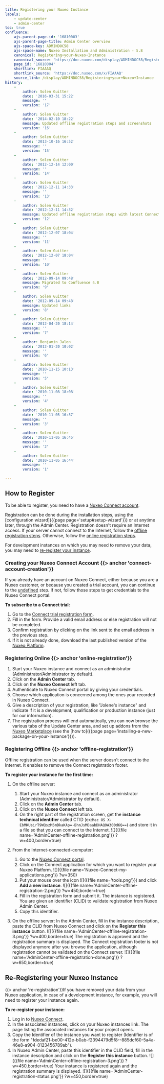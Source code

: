 ```yaml
---
title: Registering your Nuxeo Instance
labels:
    - update-center
    - admin-center
toc: true
confluence:
    ajs-parent-page-id: '16810003'
    ajs-parent-page-title: Admin Center overview
    ajs-space-key: ADMINDOC58
    ajs-space-name: Nuxeo Installation and Administration - 5.8
    canonical: Registering+your+Nuxeo+Instance
    canonical_source: 'https://doc.nuxeo.com/display/ADMINDOC58/Registering+your+Nuxeo+Instance'
    page_id: '16810004'
    shortlink: FIAAAQ
    shortlink_source: 'https://doc.nuxeo.com/x/FIAAAQ'
    source_link: /display/ADMINDOC58/Registering+your+Nuxeo+Instance
history:
    - 
        author: Solen Guitter
        date: '2016-03-31 15:22'
        message: ''
        version: '17'
    - 
        author: Solen Guitter
        date: '2014-02-10 18:22'
        message: Updated offline registration steps and screenshots
        version: '16'
    - 
        author: Solen Guitter
        date: '2013-10-16 16:52'
        message: ''
        version: '15'
    - 
        author: Solen Guitter
        date: '2012-12-14 12:00'
        message: ''
        version: '14'
    - 
        author: Solen Guitter
        date: '2012-12-11 14:33'
        message: ''
        version: '13'
    - 
        author: Solen Guitter
        date: '2012-12-11 14:32'
        message: Updated offline registration steps with latest Connect UI
        version: '12'
    - 
        author: Solen Guitter
        date: '2012-12-07 18:04'
        message: ''
        version: '11'
    - 
        author: Solen Guitter
        date: '2012-12-07 18:04'
        message: ''
        version: '10'
    - 
        author: Solen Guitter
        date: '2012-09-14 09:48'
        message: Migrated to Confluence 4.0
        version: '9'
    - 
        author: Solen Guitter
        date: '2012-09-14 09:48'
        message: Updated links
        version: '8'
    - 
        author: Solen Guitter
        date: '2012-04-20 18:14'
        message: ''
        version: '7'
    - 
        author: Benjamin Jalon
        date: '2012-01-20 10:02'
        message: ''
        version: '6'
    - 
        author: Solen Guitter
        date: '2010-11-15 10:13'
        message: ''
        version: '5'
    - 
        author: Solen Guitter
        date: '2010-11-08 18:08'
        message: ''
        version: '4'
    - 
        author: Solen Guitter
        date: '2010-11-05 16:57'
        message: ''
        version: '3'
    - 
        author: Solen Guitter
        date: '2010-11-05 16:45'
        message: ''
        version: '2'
    - 
        author: Solen Guitter
        date: '2010-11-05 16:44'
        message: ''
        version: '1'

---
```

## How to Register

To be able to register, you need to have a [Nuxeo Connect account](#connect-account-creation).

Registration can be done during the installation steps, using the [configuration wizard]({{page page='setup#setup-wizard'}}) or at anytime later, through the Admin Center. Registration doesn't require an Internet access. If your server cannot connect to the Internet, follow the [offline registration steps](#offline-registration). Otherwise, follow the [online registration steps](#online-registration).

For development instances on which you may need to remove your data, you may need to [re-register your instance](#re-registration).

### Creating your Nuxeo Connect Account {{> anchor 'connect-account-creation'}}

If you already have an account on Nuxeo Connect, either because you are a Nuxeo customer, or because you created a trial account, you can continue to the [undefined](#registering-online) step. If not, follow those steps to get credentials to the Nuxeo Connect portal.

**To subscribe to a Connect trial:**

1.  Go to the [Connect trial registration form](https://connect.nuxeo.com/nuxeo/site/connect/trial/form).
2.  Fill in the form. Provide a valid email address or else registration will not be completed.
3.  Confirm registration by clicking on the link sent to the email address in the previous step.
4.  If it is not already done, download the last published version of the [Nuxeo Platform](http://www.nuxeo.com/downloads).

### Registering Online {{> anchor 'online-registration'}}

1.  Start your Nuxeo instance and connect as an administrator (Administrator/Administrator by default).
2.  Click on the **Admin Center** tab.
3.  Click on the **Nuxeo Connect** left tab.
4.  Authenticate to Nuxeo Connect portal by giving your credentials.
5.  Choose which application is concerned among the ones your recorded in Nuxeo Connect.
6.  Give a description of your registration, like "Jolene's instance" and indicate if it is a development, qualification or production instance (just for our information).
7.  The registration process will end automatically, you can now browse the various tabs of the Update Center area, and set up addons from the [Nuxeo Marketplace](https://connect.nuxeo.com/nuxeo/site/marketplace) (see the [how to]({{page page='installing-a-new-package-on-your-instance'}})).

### Registering Offline {{> anchor 'offline-registration'}}

Offline registration can be used when the server doesn't connect to the Internet. It enables to remove the Connect registration footer.

**To register your instance for the first time:**

1.  On the offline server:

    1.  Start your Nuxeo instance and connect as an administrator (Administrator/Administrator by default).
    2.  Click on the **Admin Center** tab.
    3.  Click on the **Nuxeo Connect** left tab.
    4.  On the right part of the registration screen, get the **instance technical identifier** called CTID (ex:`Mac OS X-EbMKUsirT9WQszM5mDkaKAp=-BhnJsMDaabDHAQ0A300d6Q==`) and store it in a file so that you can connect to the Internet.
        ![]({{file name='AdminCenter-offline-registration.png'}} ?w=400,border=true)
2.  From the Internet-connected-computer:

    1.  Go to the [Nuxeo Connect portal](https://connect.nuxeo.com).
    2.  Click on the Connect application for which you want to register your Nuxeo Platform.
        ![]({{file name='Nuxeo-Connect-my-applications.png'}} ?w=350)
    3.  Put your mouse over the icon&nbsp;![]({{file name='tools.png'}}) and click **Add a new instance**.
        ![]({{file name='AdminCenter-offline-registration-2.png'}} ?w=450,border=true)
    4.  Fill in the registration form and submit it.
        The instance is registered. You are given an identifier (CLID) to validate registration from Nuxeo Admin Center.
    5.  Copy this identifier.
3.  On the offline server:
    In the Admin Center, fill in the instance description, paste the CLID from Nuxeo Connect and click on the **Register this instance** button.
    ![]({{file name='AdminCenter-offline-registration-3.png'}} ?w=400,border=true)
    The registration is approved and the registration summary is displayed. The Connect registration footer is not displayed anymore after you browse the application, although registration cannot be validated on the Connect server.
    ![]({{file name='AdminCenter-offline-registration-done.png'}} ?w=650,border=true)

## Re-Registering your Nuxeo Instance

{{> anchor 're-registration'}}If you have removed your data from your Nuxeo application, in case of a development instance, for example, you will need to register your instance again.

**To re-register your instance:**

1.  Log in to [Nuxeo Connect](http://connect.nuxeo.com).
2.  In the associated instances, click on your Nuxeo instances link.
    The page listing the associated instances for your project opens.
3.  Copy the Identifier of the instance you want to register (Identifier is of the form "fdedaf21-be00-412e-b0ab-f2394479d5f8--885dcf60-5a4a-46e8-a904-0123456789ab").
4.  In Nuxeo Admin Center, paste this identifier in the CLID field, fill in the instance description and click on the **Register this instance** button.
    ![]({{file name='AdminCenter-offline-registration-3.png'}} ?w=450,border=true)
    Your instance is registered again and the registration summary is displayed.
    ![]({{file name='AdminCenter-registration-status.png'}} ?w=450,border=true)